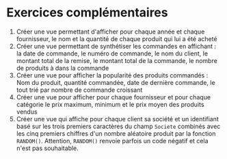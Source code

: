 # Exercices complémentaires

1. Créer une vue permettant d'afficher pour chaque année et chaque fournisseur, le nom et la quantité de chaque produit qui lui a été acheté
1. Créer une vue permettant de synthétiser les commandes en affichant : la date de commande, le numéro de commande, le nom du client, le montant total de la remise, le montant total de la commande, le nombre de produits à dans la commande
1. Créer une vue pour afficher la popularité des produits commandés : Nom du produit, quantité commandée, date de dernière commande, le tout trié par nombre de commande croissant
1. Créer une vue pour afficher pour chaque fournisseur et pour chaque catégorie le prix maximum, minimum et le prix moyen des produits vendus
1. Créer une vue qui affiche pour chaque client sa société et un identifiant basé sur les trois premiers caractères du champ `Societe` combinés avec les cinq premiers chiffres d'un nombre aléatoire produit par la fonction `RANDOM()`. Attention, `RANDOM()` renvoie parfois un code négatif et cela n'est pas souhaitable.